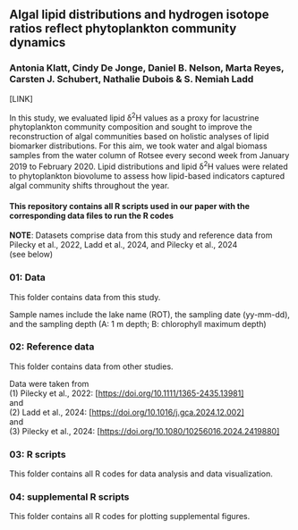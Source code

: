 ## Algal lipid distributions and hydrogen isotope ratios reflect phytoplankton community dynamics 
### Antonia Klatt, Cindy De Jonge, Daniel B. Nelson, Marta Reyes, Carsten J. Schubert, Nathalie Dubois & S. Nemiah Ladd 

[LINK]

In this study, we evaluated lipid δ<sup>2</sup>H values as a proxy for lacustrine phytoplankton community composition and sought to improve the reconstruction of algal communities based on holistic analyses of lipid biomarker distributions. 
For this aim, we took water and algal biomass samples from the water column of Rotsee every second week from January 2019 to February 2020. Lipid distributions and lipid δ<sup>2</sup>H values were related to phytoplankton biovolume to assess how lipid-based indicators captured algal community shifts throughout the year.   

#### This repository contains all R scripts used in our paper with the corresponding data files to run the R codes

**NOTE**: Datasets comprise data from this study and reference data from Pilecky et al., 2022, Ladd et al., 2024, and Pilecky et al., 2024 <br> (see below)

### 01: Data
This folder contains data from this study. <br>

Sample names include the lake name (ROT), the sampling date (yy-mm-dd), and the sampling depth (A: 1 m depth; B: chlorophyll maximum depth)

### 02: Reference data
This folder contains data from other studies. <br>

Data were taken from <br>
(1) Pilecky et al., 2022:  [https://doi.org/10.1111/1365-2435.13981] <br>
and <br>
(2) Ladd et al., 2024: [https://doi.org/10.1016/j.gca.2024.12.002] <br>
and <br>
(3) Pilecky et al., 2024: [https://doi.org/10.1080/10256016.2024.2419880]

### 03: R scripts
This folder contains all R codes for data analysis and data visualization.

### 04: supplemental R scripts
This folder contains all R codes for plotting supplemental figures.

